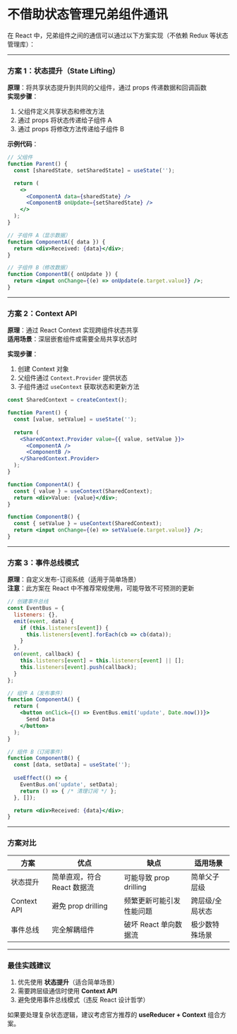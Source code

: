 # 不借助状态管理兄弟组件通讯
在 React 中，兄弟组件之间的通信可以通过以下方案实现（不依赖 Redux 等状态管理库）：

---

### **方案 1：状态提升（State Lifting）**
**原理**：将共享状态提升到共同的父组件，通过 props 传递数据和回调函数  
**实现步骤**：
1. 父组件定义共享状态和修改方法
2. 通过 props 将状态传递给子组件 A
3. 通过 props 将修改方法传递给子组件 B

**示例代码**：
```jsx
// 父组件
function Parent() {
  const [sharedState, setSharedState] = useState('');

  return (
    <>
      <ComponentA data={sharedState} />
      <ComponentB onUpdate={setSharedState} />
    </>
  );
}

// 子组件 A（显示数据）
function ComponentA({ data }) {
  return <div>Received: {data}</div>;
}

// 子组件 B（修改数据）
function ComponentB({ onUpdate }) {
  return <input onChange={(e) => onUpdate(e.target.value)} />;
}
```

---

### **方案 2：Context API**
**原理**：通过 React Context 实现跨组件状态共享  
**适用场景**：深层嵌套组件或需要全局共享状态时

**实现步骤**：
1. 创建 Context 对象
2. 父组件通过 `Context.Provider` 提供状态
3. 子组件通过 `useContext` 获取状态和更新方法

```jsx
const SharedContext = createContext();

function Parent() {
  const [value, setValue] = useState('');
  
  return (
    <SharedContext.Provider value={{ value, setValue }}>
      <ComponentA />
      <ComponentB />
    </SharedContext.Provider>
  );
}

function ComponentA() {
  const { value } = useContext(SharedContext);
  return <div>Value: {value}</div>;
}

function ComponentB() {
  const { setValue } = useContext(SharedContext);
  return <input onChange={(e) => setValue(e.target.value)} />;
}
```

---

### **方案 3：事件总线模式**
**原理**：自定义发布-订阅系统（适用于简单场景）  
**注意**：此方案在 React 中不推荐常规使用，可能导致不可预测的更新

```jsx
// 创建事件总线
const EventBus = {
  listeners: {},
  emit(event, data) {
    if (this.listeners[event]) {
      this.listeners[event].forEach(cb => cb(data));
    }
  },
  on(event, callback) {
    this.listeners[event] = this.listeners[event] || [];
    this.listeners[event].push(callback);
  }
};

// 组件 A（发布事件）
function ComponentA() {
  return (
    <button onClick={() => EventBus.emit('update', Date.now())}>
      Send Data
    </button>
  );
}

// 组件 B（订阅事件）
function ComponentB() {
  const [data, setData] = useState('');
  
  useEffect(() => {
    EventBus.on('update', setData);
    return () => { /* 清理订阅 */ };
  }, []);

  return <div>Received: {data}</div>;
}
```

---

### **方案对比**
| 方案            | 优点                         | 缺点                         | 适用场景               |
|-----------------|-----------------------------|------------------------------|-----------------------|
| 状态提升        | 简单直观，符合 React 数据流  | 可能导致 prop drilling       | 简单父子层级          |
| Context API     | 避免 prop drilling          | 频繁更新可能引发性能问题      | 跨层级/全局状态       |
| 事件总线        | 完全解耦组件                | 破坏 React 单向数据流        | 极少数特殊场景        |

---

### **最佳实践建议**
1. 优先使用 **状态提升**（适合简单场景）
2. 需要跨层级通信时使用 **Context API**
3. 避免使用事件总线模式（违反 React 设计哲学）

如果要处理复杂状态逻辑，建议考虑官方推荐的 **useReducer + Context** 组合方案。